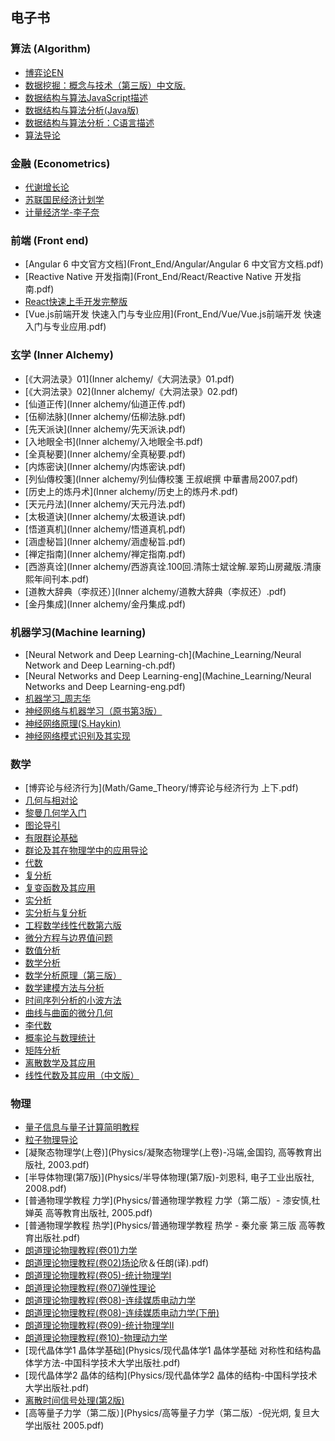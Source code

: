 ## 电子书


### 算法 (Algorithm)
* <a href="Algorithm/algorithmic-game-theory(en).pdf">博弈论EN</a>
* [数据挖掘：概念与技术（第三版）中文版.](Algorithm/数据挖掘：概念与技术（第三版）中文版.pdf)
* [数据结构与算法JavaScript描述](Algorithm/数据结构与算法JavaScript描述.pdf)
* <a href="Algorithm/数据结构与算法分析(Java版).pdf">数据结构与算法分析(Java版)</a>
* [数据结构与算法分析：C语言描述](Algorithm/数据结构与算法分析：C语言描述.pdf)
* [算法导论](Algorithm/算法导论.pdf)

### 金融 (Econometrics)

* [代谢增长论](Econometrics/代谢增长论.pdf)
* [苏联国民经济计划学](Econometrics/苏联国民经济计划学+.pdf)
* [计量经济学-李子奈](Econometrics/计量经济学-李子奈.pdf)


### 前端 (Front end)

* [Angular 6 中文官方文档](Front_End/Angular/Angular 6 中文官方文档.pdf)
* [Reactive Native 开发指南](Front_End/React/Reactive Native 开发指南.pdf)
* [React快速上手开发完整版](Front_End/React/React快速上手开发完整版.pdf)
* [Vue.js前端开发 快速入门与专业应用](Front_End/Vue/Vue.js前端开发 快速入门与专业应用.pdf)

### 玄学 (Inner Alchemy)

* [《大洞法录》01](Inner alchemy/《大洞法录》01.pdf)
* [《大洞法录》02](Inner alchemy/《大洞法录》02.pdf)
* [仙道正传](Inner alchemy/仙道正传.pdf)
* [伍柳法脉](Inner alchemy/伍柳法脉.pdf)
* [先天派诀](Inner alchemy/先天派诀.pdf)
* [入地眼全书](Inner alchemy/入地眼全书.pdf)
* [全真秘要](Inner alchemy/全真秘要.pdf)
* [内炼密诀](Inner alchemy/内炼密诀.pdf)
* [列仙傳校箋](Inner alchemy/列仙傳校箋 王叔岷撰 中華書局2007.pdf)
* [历史上的炼丹术](Inner alchemy/历史上的炼丹术.pdf)
* [天元丹法](Inner alchemy/天元丹法.pdf)
* [太极道诀](Inner alchemy/太极道诀.pdf)
* [悟道真机](Inner alchemy/悟道真机.pdf)
* [涵虚秘旨](Inner alchemy/涵虚秘旨.pdf)
* [禅定指南](Inner alchemy/禅定指南.pdf)
* [西游真诠](Inner alchemy/西游真诠.100回.清陈士斌诠解.翠筠山房藏版.清康熙年间刊本.pdf)
* [道教大辞典（李叔还）](Inner alchemy/道教大辞典（李叔还）.pdf)
* [金丹集成](Inner alchemy/金丹集成.pdf)

### 机器学习(Machine learning)

* [Neural Network and Deep Learning-ch](Machine_Learning/Neural Network and Deep Learning-ch.pdf)
* [Neural Networks and Deep Learning-eng](Machine_Learning/Neural Networks and Deep Learning-eng.pdf)
* [机器学习_周志华](Machine_Learning/机器学习_周志华.pdf)
* [神经网络与机器学习（原书第3版）](Machine_Learning/神经网络与机器学习（原书第3版）.pdf)
* <a href="Machine_Learning/神经网络原理(S.Haykin).pdf">神经网络原理(S.Haykin)</a>
* [神经网络模式识别及其实现](Machine_Learning/神经网络模式识别及其实现.pdf)


### 数学

* [博弈论与经济行为](Math/Game_Theory/博弈论与经济行为 上下.pdf)
* [几何与相对论](Math/Geometric/几何与相对论.pdf)
* [黎曼几何学入门](Math/Geometric/黎曼几何学入门.pdf)
* [图论导引](Math/Group_Theory/图论导引(中文版.原书第2版)-[美]Douglas.B.West-机械工业出版社.pdf)
* [有限群论基础](Math/Group_Theory/有限群论基础.pdf)
* [群论及其在物理学中的应用导论](Math/Group_Theory/群论及其在物理学中的应用导论.pdf)
* [代数](Math/代数(中文版)-[美]迈克尔-阿廷-机械工业出版社.pdf)
* [复分析](Math/复分析(中文版.原书第3版)-[美]Lars.V.Ahlfors-机械工业出版社-2005.pdf)
* [复变函数及其应用](Math/复变函数及其应用(中文版.原书第7版)-[美]James.Ward.Brown-机械工业出版社-2005.pdf)
* [实分析](Math/实分析(中文版.原书第3版)-[美]H.L.Royden-机械工业出版社-2006.pdf)
* [实分析与复分析](Math/实分析与复分析(中文版.原书第3版)-[美]Walter.Rudin-机械工业出版社.pdf)
* [工程数学线性代数第六版](Math/工程数学线性代数第六版.pdf)
* [微分方程与边界值问题](Math/微分方程与边界值问题(高清版).pdf)
* [数值分析](Math/数值分析(中文版.原书第3版)-[美]David.Kincaid-机械工业出版社.pdf)
* [数学分析](Math/数学分析(中文版.原书第2版)-[美]Tom.M.Apostol-机械工业出版社-2006.pdf)
* [数学分析原理（第三版）](Math/数学分析原理（第三版）.pdf)
* [数学建模方法与分析](Math/数学建模方法与分析(中文版.原书第2版)-[新西兰]米尔斯切特-机械工业出版社-2005.pdf)
* [时间序列分析的小波方法](Math/时间序列分析的小波方法(中文版)-[美]珀西瓦尔-程正兴(译)-机械工业出版社-2006.pdf)
* [曲线与曲面的微分几何](Math/曲线与曲面的微分几何(中文版)-[美]Manfredo.Do.Carmo-机械工业出版社.pdf)
* [李代数](Math/李代数.pdf)
* [概率论与数理统计](Math/概率论与数理统计-浙大版（第四版）教材.pdf)
* [矩阵分析](Math/矩阵分析(中文版)-[美]Roger.A.Horm-机械工业出版社-2005.pdf)
* [离散数学及其应用](Math/离散数学及其应用（原书第6版）.Kenneth.H.Rosen.pdf)
* [线性代数及其应用（中文版）](Math/线性代数及其应用（中文版）.pdf)

### 物理

* [量子信息与量子计算简明教程](Physics/[量子信息与量子计算简明教程].陈汉武.pdf)
* [粒子物理导论](Physics/《粒子物理导论》-格里菲斯.pdf)
* [凝聚态物理学(上卷)](Physics/凝聚态物理学(上卷)-冯端,金国钧, 高等教育出版社, 2003.pdf)
* [半导体物理(第7版)](Physics/半导体物理(第7版)-刘恩科, 电子工业出版社, 2008.pdf)
* [普通物理学教程 力学](Physics/普通物理学教程 力学（第二版）- 漆安慎,杜婵英 高等教育出版社, 2005.pdf)
* [普通物理学教程 热学](Physics/普通物理学教程 热学 - 秦允豪 第三版 高等教育出版社.pdf)
* [朗道理论物理教程(卷01)力学](Physics/朗道理论物理教程(卷01)-力学(第5版)-[俄]朗道＆栗弗席兹-李俊峰＆鞠国兴(译).pdf)
* [朗道理论物理教程(卷02)场论](Physics/朗道理论物理教程(卷02)-场论(第8版)-[俄]朗道＆栗弗席兹-)欣＆任朗(译).pdf)
* [朗道理论物理教程(卷05)-统计物理学I](Physics/朗道理论物理教程(卷05)-统计物理学I(第5版)-[俄]朗道＆栗弗席兹-束仁贵＆束莼(译).pdf)
* [朗道理论物理教程(卷07)弹性理论](Physics/朗道理论物理教程(卷07)-弹性理论(第5版)-[俄]朗道＆栗弗席兹-曹富新(译).pdf)
* [朗道理论物理教程(卷08)-连续媒质电动力学](Physics/朗道理论物理教程(卷08)-连续媒质电动力学(上册).pdf)
* [朗道理论物理教程(卷08)-连续媒质电动力学(下册)](Physics/朗道理论物理教程(卷08)-连续媒质电动力学(下册).pdf)
* [朗道理论物理教程(卷09)-统计物理学II](Physics/朗道理论物理教程(卷09)-统计物理学II：凝聚态理论(第4版)-[俄]栗弗席兹＆皮塔耶夫斯基-王锡绂(译).pdf)
* [朗道理论物理教程(卷10)-物理动力学](Physics/朗道理论物理教程(卷10)-物理动力学(第2版)-徐锡申＆徐春华(译).pdf)
* [现代晶体学1 晶体学基础](Physics/现代晶体学1 晶体学基础 对称性和结构晶体学方法-中国科学技术大学出版社.pdf)
* [现代晶体学2 晶体的结构](Physics/现代晶体学2 晶体的结构-中国科学技术大学出版社.pdf)
* [离散时间信号处理(第2版)](Physics/离散时间信号处理(第2版)_奥本海默.pdf)
* [高等量子力学（第二版）](Physics/高等量子力学（第二版）-倪光炯, 复旦大学出版社 2005.pdf)








